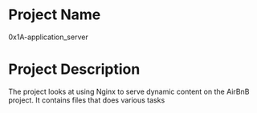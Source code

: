 # Project Name
0x1A-application_server

# Project Description
The project looks at using Nginx to serve dynamic content on the AirBnB project. 
It contains files that does various tasks

